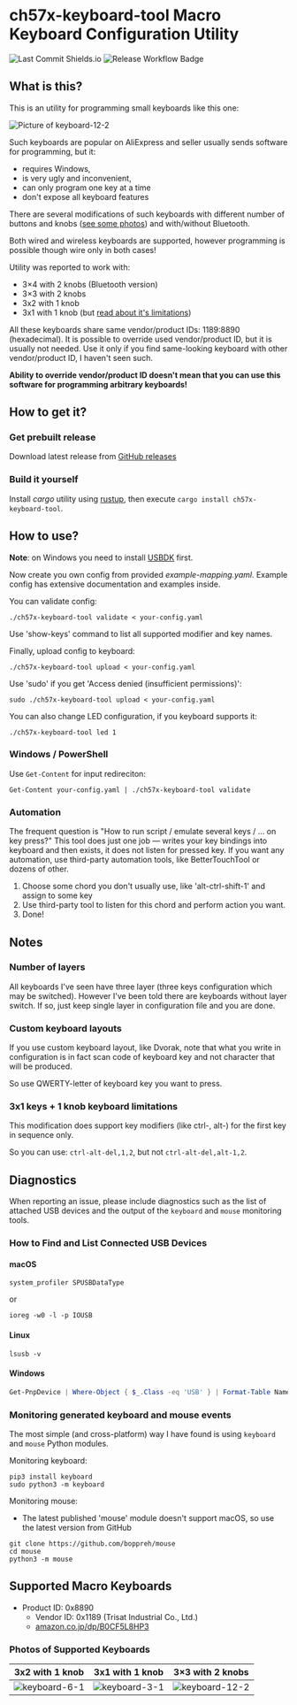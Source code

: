 # ch57x-keyboard-tool Macro Keyboard Configuration Utility

![Last Commit Shields.io](https://img.shields.io/github/last-commit/kriomant/ch57x-keyboard-tool?style=for-the-badge) ![Release Workflow Badge](https://github.com/kriomant/ch57x-keyboard-tool/actions/workflows/release.yml/badge.svg)

## What is this?

This is an utility for programming small keyboards like this one:

![Picture of keyboard-12-2](doc/keyboard-12-2.png)

Such keyboards are popular on AliExpress and seller usually sends software
for programming, but it:
* requires Windows,
* is very ugly and inconvenient,
* can only program one key at a time
* don't expose all keyboard features

There are several modifications of such keyboards with different number of
buttons and knobs ([see some photos](#photos)) and with/without Bluetooth.

Both wired and wireless keyboards are supported, however programming
is possible though wire only in both cases!

Utility was reported to work with:
* 3×4 with 2 knobs (Bluetooth version)
* 3×3 with 2 knobs
* 3x2 with 1 knob
* 3x1 with 1 knob (but [read about it's limitations](#3x1-keys--1-knob-keyboard-limitations))

All these keyboards share same vendor/product IDs: 1189:8890 (hexadecimal).
It is possible to override used vendor/product ID, but it is usually not needed.
Use it only if you find same-looking keyboard with other vendor/product ID,
I haven't seen such.

**Ability to override vendor/product ID doesn't mean that you can use
this software for programming arbitrary keyboards!**

## How to get it?

### Get prebuilt release

Download latest release from [GitHub releases](https://github.com/kriomant/ch57x-keyboard-tool/releases)

### Build it yourself

Install *cargo* utility using [rustup](https://rustup.rs/), then execute
`cargo install ch57x-keyboard-tool`.

## How to use?

**Note**: on Windows you need to install [USBDK](https://github.com/daynix/UsbDk/releases) first.

Now create you own config from provided *example-mapping.yaml*. Example
config has extensive documentation and examples inside.

You can validate config:

```shell
./ch57x-keyboard-tool validate < your-config.yaml
```

Use 'show-keys' command to list all supported modifier and key names.

Finally, upload config to keyboard:

```shell
./ch57x-keyboard-tool upload < your-config.yaml
```

Use 'sudo' if you get 'Access denied (insufficient permissions)':

    sudo ./ch57x-keyboard-tool upload < your-config.yaml

You can also change LED configuration, if you keyboard supports it:

```shell
./ch57x-keyboard-tool led 1
```

### Windows / PowerShell

Use `Get-Content` for input redireciton:

    Get-Content your-config.yaml | ./ch57x-keyboard-tool validate

### Automation

The frequent question is "How to run script / emulate several keys / … on key press?"
This tool does just one job — writes your key bindings into keyboard and then exists, it does not
listen for pressed key. If you want any automation, use third-party automation tools, like BetterTouchTool
or dozens of other.

1. Choose some chord you don't usually use, like 'alt-ctrl-shift-1' and assign to some key
2. Use third-party tool to listen for this chord and perform action you want.
3. Done!

## Notes

### Number of layers

All keyboards I've seen have three layer (three keys configuration which
may be switched). However I've been told there are keyboards without
layer switch. If so, just keep single layer in configuration file and you
are done.

### Custom keyboard layouts

If you use custom keyboard layout, like Dvorak, note that what you
write in configuration is in fact scan code of keyboard key and not
character that will be produced.

So use QWERTY-letter of keyboard key you want to press.

### 3x1 keys + 1 knob keyboard limitations

This modification does support key modifiers (like ctrl-, alt-) for the first key in sequence only.

So you can use: `ctrl-alt-del,1,2`, but not `ctrl-alt-del,alt-1,2`.

## Diagnostics

When reporting an issue, please include diagnostics such as the list of attached USB devices and the output of the `keyboard` and `mouse` monitoring tools.

### How to Find and List Connected USB Devices

#### macOS

```shell
system_profiler SPUSBDataType
```

or

```shell
ioreg -w0 -l -p IOUSB
```

#### Linux

```shell
lsusb -v
```

#### Windows

```powershell
Get-PnpDevice | Where-Object { $_.Class -eq 'USB' } | Format-Table Name, DeviceID, Manufacturer, Status, Description -AutoSize
```

### Monitoring generated keyboard and mouse events

The most simple (and cross-platform) way I have found is using `keyboard` and `mouse` Python modules.

Monitoring keyboard:

```shell
pip3 install keyboard
sudo python3 -m keyboard
```

Monitoring mouse:
* The latest published 'mouse' module doesn't support macOS, so use the latest version from GitHub

```shell
git clone https://github.com/boppreh/mouse
cd mouse
python3 -m mouse
```

## Supported Macro Keyboards

* Product ID: 0x8890
    * Vendor ID: 0x1189  (Trisat Industrial Co., Ltd.)
    * [amazon.co.jp/dp/B0CF5L8HP3](https://www.amazon.co.jp/dp/B0CF5L8HP3)

### Photos of Supported Keyboards

| 3x2 with 1 knob                       | 3x1 with 1 knob                       | 3×3 with 2 knobs                        |
| ------------------------------------- | ------------------------------------- | --------------------------------------- |
| ![keyboard-6-1](doc/keyboard-6-1.png) | ![keyboard-3-1](doc/keyboard-3-1.jpg) | ![keyboard-12-2](doc/keyboard-12-2.png) |
